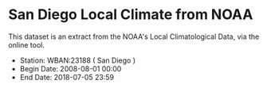 # San Diego Local Climate from NOAA

This dataset is an extract from the NOAA's Local Climatological Data, via the online tool. 

* Station: WBAN:23188 ( San Diego ) 
* Begin Date: 2008-08-01 00:00
* End Date: 2018-07-05 23:59

